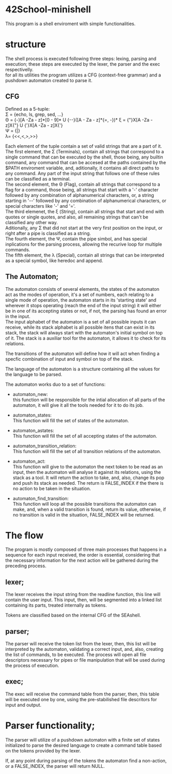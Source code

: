 # 42School-minishell
This program is a shell enviroment with simple functionalities.  

# structure  

The shell process is executed following three steps: lexing, parsing and execution; these steps are executed by the lexer, the parser and the exec respectivelly.  
for all its utilities the program utilizes a CFG (context-free grammar) and a pushdown automaton created to parse it.  

## CFG  

Defined as a 5-tuple:  
    &Sigma; =    {echo, ls, grep, sed, ...}  
    &Theta; =    {-}[A -Za - z]\*[0 - 9]\* U {--}([A - Za - z]\*{=, -})* 
    &xi;    =    {"}X[A -Za - z]X{"} U {'}X[A -Za - z]X{'}  
    &Psi;   =    {|}  
    &lambda;=    {<<,<,>,>>}  

Each element of the tuple contain a set of valid strings that are a part of it.  
The first element, the &Sigma; (Terminals), contain all strings that correspond to a single command that can be executed by the shell, those being, any builtin command, any command that can be accesed at the paths contained by the $PATH enviroment variable, and, aditionally, it contains all direct paths to any command. Any part of the input string that follows one of these rules can be classified as a terminal.  
The second element, the &Theta; (Flag), contain all strings that correspond to a flag for a command, those being, all strings that start with a '-' character followed by any combination of alphanumerical characters, or, a string starting in '--' followed by any combination of alphanumerical characters, or special characters like '-' and '='.  
The third elemenet, the &xi; (String), contain all strings that start and end with quotes or single quotes, and also, all remaining strings that can't be classified any other way.  
Aditionally, any &Sigma; that did not start at the very first position on the input, or right after a pipe is classified as a string.  
The fourth element, the &Psi;, contain the pipe simbol, and has special inplications for the parsing process, allowing the recurive loop for multiple commands.  
The fifth element, the &lambda; (Special), contain all strings that can be interpreted as a special symbol, like heredoc and append.  

## The Automaton;  

The automaton consists of several elements, the states of the automaton act as the modes of operation, it's a set of numbers, each relating to a single mode of operation, the automaton starts in its 'starting state' and wherever it stops operating (reach the end of the input string) it will either be in one of its accepting states or not, if not, the parsing has found an error in the input.  
The input alphabet of the automaton is a set of all possible inputs it can receive, while its stack alphabet is all possible itens that can exist in its stack, the stack will always start with the automaton's initial symbol on top of it. The stack is a auxiliar tool for the automaton, it allows it to check for its relations.  

The transitions of the automaton will define how it will act when finding a specfic combination of input and symbol on top of the stack.  

The language of the automaton is a structure containing all the values for the language to be parsed.  

The automaton works duo to a set of functions:  

- automaton_new:  
    this function will be responsible for the intial allocation of all parts of the automaton, it will give it all the tools needed for it to do its job.  

- automaton_states:  
    This function will fill the set of states of the automaton.  

- automaton_astates:  
    This function will fill the set of all accepting states of the automaton.  

- automaton_transition_relation:  
    This function will fill the set of all transition relations of the automaton.  

- automaton_act:  
    This function will give to the automaton the next token to be read as an input, then the automaton will analyse it against its relations, using the stack as a tool. It will return the action to take, and, also, change its pop and push its stack as needed. The return is FALSE_INDEX if the there is no action to be taken in the situation.  

- automaton_find_transition:  
    This function will loop all the possible transitions the automaton can make, and, when a valid transition is found, return its value, otherwise, if no transition is valid in the situation, FALSE_INDEX will be returned. 



# The flow   
The program is mostly composed of three main processes that happens in a sequence for each input received, the order is essential, considering that the necessary information for the next action will be gathered during the preceding process.  

## lexer;  
The lexer receives the input string from the readline function, this line will contain the user input. This input, then, will be segmented into a linked list containing its parts, treated internally as tokens.

Tokens are classified based on the internal CFG of the SEAshell.  

## parser;  
The parser will receive the token list from the lexer, then, this list will be interpreted by the automaton, validating a correct input, and, also, creating the list of commands, to be executed.
The process will open all file descriptors necessary for pipes or file manipulation that will be used during the process of execution.  

## exec;  
The exec will receive the command table from the parser, then, this table will be executed one by one, using the pre-stabilished file descritors for input and output.  

# Parser functionality;  

The parser will utilize of a pushdown automaton with a finite set of states initialized to parse the desired language to create a command table based on the tokens provided by the lexer.  

If, at any point during parsing of the tokens the automaton find a non-action, or a FALSE_INDEX, the parser will return NULL.  

